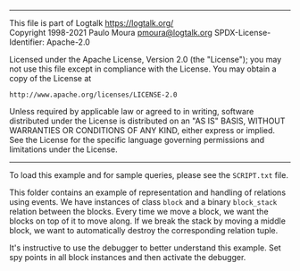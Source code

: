 ________________________________________________________________________

This file is part of Logtalk <https://logtalk.org/>  
Copyright 1998-2021 Paulo Moura <pmoura@logtalk.org>
SPDX-License-Identifier: Apache-2.0

Licensed under the Apache License, Version 2.0 (the "License");
you may not use this file except in compliance with the License.
You may obtain a copy of the License at

    http://www.apache.org/licenses/LICENSE-2.0

Unless required by applicable law or agreed to in writing, software
distributed under the License is distributed on an "AS IS" BASIS,
WITHOUT WARRANTIES OR CONDITIONS OF ANY KIND, either express or implied.
See the License for the specific language governing permissions and
limitations under the License.
________________________________________________________________________


To load this example and for sample queries, please see the `SCRIPT.txt` file.

This folder contains an example of representation and handling of relations
using events. We have instances of class `block` and a binary `block_stack`
relation between the blocks. Every time we move a block, we want the blocks
on top of it to move along. If we break the stack by moving a middle block,
we want to automatically destroy the corresponding relation tuple.

It's instructive to use the debugger to better understand this example.
Set spy points in all block instances and then activate the debugger.
